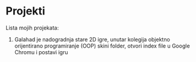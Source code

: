 # Projekti
Lista mojih projekata:

1) Galahad je nadogradnja stare 2D igre, unutar kolegija objektno orijentirano programiranje (OOP)
skini folder, otvori index file u Google Chromu i postavi igru
